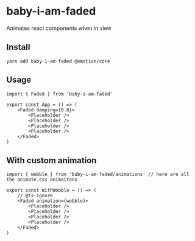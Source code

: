 # baby-i-am-faded

Animates react components when in view

## Install

`yarn add baby-i-am-faded @emotion/core`

## Usage

```tsx
import { Faded } from 'baby-i-am-faded'

export const App = () => (
    <Faded damping={0.8}>
        <Placeholder />
        <Placeholder />
        <Placeholder />
        <Placeholder />
    </Faded>
)

```

## With custom animation

```tsx
import { wobble } from 'baby-i-am-faded/animations' // here are all the animate.css animaitons

export const WithWobble = () => (
    // @ts-ignore
    <Faded animation={wobble}>
        <Placeholder />
        <Placeholder />
        <Placeholder />
        <Placeholder />
    </Faded>
)
```